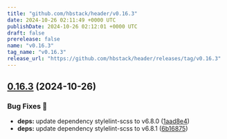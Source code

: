 ```yaml
---
title: "github.com/hbstack/header/v0.16.3"
date: 2024-10-26 02:11:49 +0000 UTC
publishDate: 2024-10-26 02:12:01 +0000 UTC
draft: false
prerelease: false
name: "v0.16.3"
tag_name: "v0.16.3"
release_url: "https://github.com/hbstack/header/releases/tag/v0.16.3"
---
```


## [0.16.3](https://github.com/hbstack/header/compare/v0.16.2...v0.16.3) (2024-10-26)


### Bug Fixes 🐞

* **deps:** update dependency stylelint-scss to v6.8.0 ([1aad8e4](https://github.com/hbstack/header/commit/1aad8e4c10b45f30223c12e54103e3d0dd7b47ba))
* **deps:** update dependency stylelint-scss to v6.8.1 ([6b16875](https://github.com/hbstack/header/commit/6b1687516ea539782eab8d822bf69f7b01346d58))
